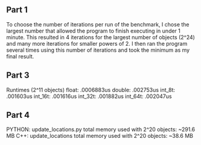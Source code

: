 ## Part 1
To choose the number of iterations per run of the benchmark, I chose the largest number that allowed the program to finish executing in under 1 minute. This resulted in 4 iterations for the largest number of objects (2^24) and many more iterations for smaller powers of 2. I then ran the program several times using this number of iterations and took the minimum as my final result.

## Part 3
Runtimes (2^11 objects)
float: .0006883us
double: .002753us
int_8t: .001603us
int_16t: .001616us
int_32t: .001882us
int_64t: .002047us

## Part 4
PYTHON: update_locations.py total memory used with 2^20 objects: 
~291.6 MB
C++: update_locations total memory used with 2^20 objects: 
~38.6 MB
